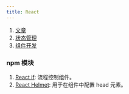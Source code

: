 ```yaml
---
title: React
---
```


1. [文章](./Article.md)
2. [状态管理](./store.md)
3. [组件开发](./Component-develop.md)

### npm 模块

1. [React if](https://github.com/romac/react-if): 流程控制组件。<Badge github="https://github.com/romac/react-if" />
2. [React Helmet](https://www.npmjs.com/package/react-helmet): 用于在组件中配置 head 元素。<Badge npm='react-helmet' github="https://github.com/nfl/react-helmet" />
